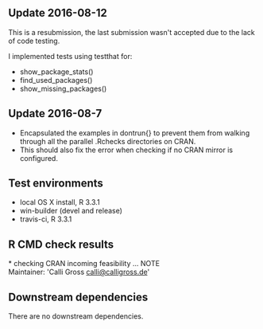 ## Update 2016-08-12

This is a resubmission, the last submission wasn't accepted due to the lack of code testing.

I implemented tests using testthat for:
* show_package_stats()
* find_used_packages()
* show_missing_packages()

## Update 2016-08-7

* Encapsulated the examples in dontrun{} to prevent them from walking through all the parallel .Rchecks directories on CRAN.
* This should also fix the error when checking if no CRAN mirror is configured.



## Test environments
* local OS X install, R 3.3.1
* win-builder (devel and release)
* travis-ci, R 3.3.1 

## R CMD check results

\* checking CRAN incoming feasibility ... NOTE  
Maintainer: 'Calli Gross <calli@calligross.de>'


## Downstream dependencies
There are no downstream dependencies.
